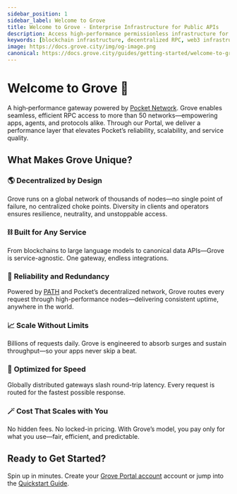 ```yaml
---
sidebar_position: 1
sidebar_label: Welcome to Grove
title: Welcome to Grove - Enterprise Infrastructure for Public APIs
description: Access high-performance permissionless infrastructure for blockchains, LLMs, and privacy protocols. Serving billions of requests daily for 60+ protocols.
keywords: [blockchain infrastructure, decentralized RPC, web3 infrastructure, blockchain API, decentralized protocols, Pocket Network, blockchain scaling, web3 development, RPC provider, node infrastructure, blockchain gateway, DeFi infrastructure, permissionless network, Web3 API, blockchain node provider, decentralized infrastructure, LLM infrastructure, AI model access, privacy protocols, open protocols, machine learning API]
image: https://docs.grove.city/img/og-image.png
canonical: https://docs.grove.city/guides/getting-started/welcome-to-grove
---
```


# Welcome to Grove 🌿
A high‑performance gateway powered by [Pocket Network](https://pocket.network). Grove enables seamless, efficient RPC access to more than 50 networks—empowering apps, agents, and protocols alike. Through our Portal, we deliver a performance layer that elevates Pocket’s reliability, scalability, and service quality.

## What Makes Grove Unique?

### 🌎 **Decentralized by Design**
Grove runs on a global network of thousands of nodes—no single point of failure, no centralized choke points. Diversity in clients and operators ensures resilience, neutrality, and unstoppable access.

### ⛓️ **Built for Any Service**
From blockchains to large language models to canonical data APIs—Grove is service-agnostic. One gateway, endless integrations.

### 🎯 **Reliability and Redundancy**
Powered by [PATH](https://path.grove.city) and Pocket’s decentralized network, Grove routes every request through high-performance nodes—delivering consistent uptime, anywhere in the world.

### 📈 **Scale Without Limits**
Billions of requests daily. Grove is engineered to absorb surges and sustain throughput—so your apps never skip a beat.

### 🚀 **Optimized for Speed**
Globally distributed gateways slash round-trip latency. Every request is routed for the fastest possible response.

### 🪄 **Cost That Scales with You**
No hidden fees. No locked-in pricing. With Grove’s model, you pay only for what you use—fair, efficient, and predictable.

## Ready to Get Started?
Spin up in minutes. Create your [Grove Portal account](https://portal.grove.city) account or jump into the [Quickstart Guide](/guides/getting-started/quickstart).
